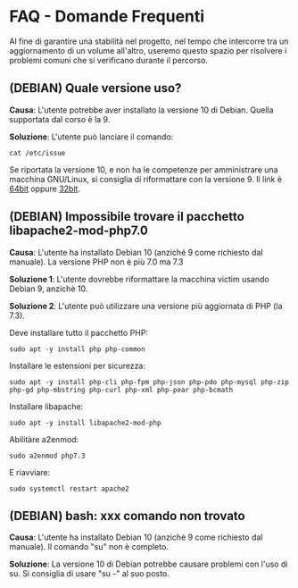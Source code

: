# FAQ - Domande Frequenti
Al fine di garantire una stabilità nel progetto, nel tempo che intercorre tra un aggiornamento di un volume all'altro, useremo questo spazio per risolvere i problemi comuni che si verificano durante il percorso.

## (DEBIAN) Quale versione uso?
**Causa**: L'utente potrebbe aver installato la versione 10 di Debian. Quella supportata dal corso è la 9.

**Soluzione**: L'utente può lanciare il comando:

```cat /etc/issue```

Se riportata la versione 10, e non ha le competenze per amministrare una macchina GNU/Linux, si consiglia di riformattare con la versione 9. Il link è [64bit](https://cdimage.debian.org/cdimage/archive/9.12.0/amd64/iso-cd/) oppure [32bit](https://cdimage.debian.org/cdimage/archive/9.12.0/i386/iso-cd/).

  
## (DEBIAN) Impossibile trovare il pacchetto libapache2-mod-php7.0
**Causa**: L'utente ha installato Debian 10 (anziché 9 come richiesto dal manuale). La versione PHP non è più 7.0 ma 7.3

**Soluzione 1**: L'utente dovrebbe riformattare la macchina victim usando Debian 9, anzichè 10. 

**Soluzione 2**: L'utente può utilizzare una versione più aggiornata di PHP (la 7.3).

Deve installare tutto il pacchetto PHP:

```sudo apt -y install php php-common```

Installare le estensioni per sicurezza:

```sudo apt -y install php-cli php-fpm php-json php-pdo php-mysql php-zip php-gd php-mbstring php-curl php-xml php-pear php-bcmath```

Installare libapache:

```sudo apt -y install libapache2-mod-php```

Abilitàre a2enmod:

```sudo a2enmod php7.3 ```

E riavviare:

```sudo systemctl restart apache2```

## (DEBIAN) bash: xxx comando non trovato
**Causa**: L'utente ha installato Debian 10 (anzichè 9 come richiesto dal manuale). Il comando "su" non è completo.

**Soluzione**: La versione 10 di Debian potrebbe causare problemi con l'uso di su. Si consiglia di usare "su -" al suo posto.
